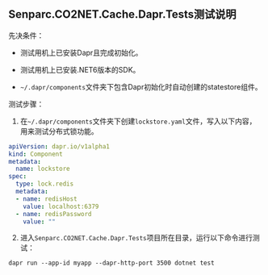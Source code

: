 ## Senparc.CO2NET.Cache.Dapr.Tests测试说明

先决条件：

- 测试用机上已安装Dapr且完成初始化。
- 测试用机上已安装.NET6版本的SDK。

- `~/.dapr/components`文件夹下包含Dapr初始化时自动创建的statestore组件。



测试步骤：

1. 在`~/.dapr/components`文件夹下创建`lockstore.yaml`文件，写入以下内容，用来测试分布式锁功能。

```yaml
apiVersion: dapr.io/v1alpha1
kind: Component
metadata:
  name: lockstore
spec:
  type: lock.redis
  metadata:
  - name: redisHost
    value: localhost:6379
  - name: redisPassword
    value: ""
```

2. 进入`Senparc.CO2NET.Cache.Dapr.Tests`项目所在目录，运行以下命令进行测试：

```
dapr run --app-id myapp --dapr-http-port 3500 dotnet test
```